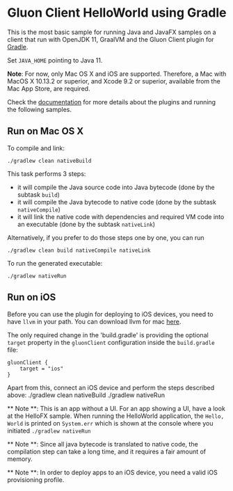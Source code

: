 # Gluon Client HelloWorld using Gradle

This is the most basic sample for running Java and JavaFX samples on a client that run with OpenJDK 11, GraalVM and the Gluon 
Client plugin for [Gradle](https://github.com/gluonhq/client-gradle-plugin/).

Set `JAVA_HOME` pointing to Java 11.

**Note**: For now, only Mac OS X and iOS are supported. Therefore, a Mac with MacOS X 10.13.2 or superior, and Xcode 9.2 or superior, available from the Mac App Store, are required.

Check the [documentation](https://docs.gluonhq.com/client) for more details about the plugins and running the following samples.

## Run on Mac OS X

To compile and link:

    ./gradlew clean nativeBuild
    
This task performs 3 steps: 
* it will compile the Java source code into Java bytecode (done by the subtask `build`)
* it will compile the Java bytecode to native code (done by the subtask `nativeCompile`)
* it will link the native code with dependencies and required VM code into an executable (done by the subtask `nativeLink`)

Alternatively, if you prefer to do those steps one by one, you can run

    ./gradlew clean build nativeCompile nativeLink

To run the generated executable:
    
    ./gradlew nativeRun

## Run on iOS

Before you can use the plugin for deploying to iOS devices, you need to have `llvm` in your path. You can download llvm for 
mac <a href="http://releases.llvm.org/6.0.0/clang+llvm-6.0.0-x86_64-apple-darwin.tar.xz">here</a>.

The only required change in the 'build.gradle' is providing the optional `target` property in the `gluonClient` configuration inside the `build.gradle` file:
```
gluonClient {
    target = "ios"
}
```

Apart from this, connect an iOS device and perform the steps described above:
    ./gradlew clean nativeBuild
    ./gradlew nativeRun

** Note **: This is an app without a UI. For an app showing a UI, have a look at the HelloFX sample. When running the HelloWorld application, the `Hello, World` is printed on `System.err` which is shown at the console where you initiated `./gradlew nativeRun`

** Note **: Since all java bytecode is translated to native code, the compilation step can take a long time, and it requires a fair amount of memory.

** Note **: In order to deploy apps to an iOS device, you need a valid iOS provisioning profile.

